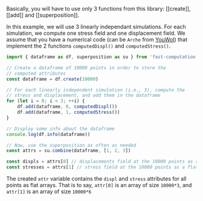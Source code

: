 Basically, you will have to use only 3 functions from this library: [[create]], [[add]] and [[superposition]].

In this example, we will use 3 linearly independant simulations. For each simulation, we compute one stress field and one displacement field. We assume that you have a numerical code (can be `Arche` from [YouWol](youwol.com)) that implement the 2 functions `computedDispl()` and `computedStress()`.

```ts
import { dataframe as df, superposition as su } from 'fast-computation'

// Create a dataframe of 10000 points in order to store the
// computed attributes
const dataframe = df.create(10000)

// For each linearly independent simulation (i.e., 3), compute the
// stress and displacement, and add them in the dataframe
for (let i = 0; i < 3; ++i) {
    df.add(dataframe, 0, computedDispl())
    df.add(dataframe, 1, computedStress())
}

// Display some info about the dataframe
console.log(df.info(dataframe))

// Now, use the superposition as often as needed
const attrs = su.combine(dataframe, [1, 2, 3])

const displs = attrs[0] // displacements field at the 10000 points as a flat array
const stresses = attrs[1] // stress field at the 10000 points as a flat array
```

The created `attr` variable contains the `displ` and `stress` attributes for all points as flat arrays.
That is to say, `attr[0]` is an array of size `10000*3`, and `attr[1]` is an array of size `10000*6`
